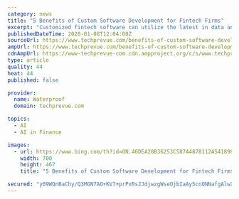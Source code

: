 ```yaml
---
category: news
title: "5 Benefits of Custom Software Development for Fintech Firms"
excerpt: "Customized fintech software can utilize the latest in data analytics methods to examine consumer data and create the tailored services your customers expect. Developers can also use artificial intelligence (AI) technology to create more personalized products to enhance your customers’ experience with platforms like mobile apps, online banking ..."
publishedDateTime: 2020-01-08T12:04:00Z
sourceUrl: https://www.techprevue.com/benefits-of-custom-software-development-for-fintech-firms/
ampUrl: https://www.techprevue.com/benefits-of-custom-software-development-for-fintech-firms/?amp
cdnAmpUrl: https://www-techprevue-com.cdn.ampproject.org/c/s/www.techprevue.com/benefits-of-custom-software-development-for-fintech-firms/?amp
type: article
quality: 44
heat: 44
published: false

provider:
  name: Waterproof
  domain: techprevue.com

topics:
  - AI
  - AI in Finance

images:
  - url: https://www.bing.com/th?id=ON.46DEA28B36253C587A4878112A541898
    width: 700
    height: 467
    title: "5 Benefits of Custom Software Development for Fintech Firms"

secured: "y09WQnBaChy/Q3MGN7AO+KV7+prPxRsJJdjwzgWseOjbIaAy5cnONNafgAlwXgBm66FXDUHO+GZ28OF3qdOgylBGYaIf/JyfDQFR4gTOX1NujYmI6bH/3OSTL7LNaIDGN/ssXG8dYpeWTuFWoil67Jv/hfv1dgAsd82Rv8bbUqf+Sv5sUenZ34hrqzixoIrZAV2xHjAKgcOM0jVfcHUGAKjzYjlIx9FbT3wfo2CN5OjxkfZM/4Sdxr65c1ax7dl7FjmyhVFgUxpYtmQp/FqEBw==;XAMj4s8jKcEe9OQgFIWEIA=="
---
```


